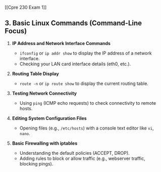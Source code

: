 [[Cpre 230 Exam 1]]
## 3. Basic Linux Commands (Command-Line Focus)

1. **IP Address and Network Interface Commands**
    
    - `ifconfig` or `ip addr show` to display the IP address of a network interface.
    - Checking your LAN card interface details (eth0, etc.).
2. **Routing Table Display**
    
    - `route -n` or `ip route show` to display the current routing table.
3. **Testing Network Connectivity**
    
    - Using `ping` (ICMP echo requests) to check connectivity to remote hosts.
4. **Editing System Configuration Files**
    
    - Opening files (e.g., `/etc/hosts`) with a console text editor like `vi`, `nano`.
5. **Basic Firewalling with iptables**
    
    - Understanding the default policies (ACCEPT, DROP).
    - Adding rules to block or allow traffic (e.g., webserver traffic, blocking pings).